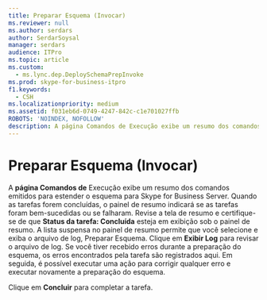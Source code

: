 ```yaml
---
title: Preparar Esquema (Invocar)
ms.reviewer: null
ms.author: serdars
author: SerdarSoysal
manager: serdars
audience: ITPro
ms.topic: article
ms.custom:
  - ms.lync.dep.DeploySchemaPrepInvoke
ms.prod: skype-for-business-itpro
f1.keywords:
  - CSH
ms.localizationpriority: medium
ms.assetid: f031eb6d-0749-4247-842c-c1e701027ffb
ROBOTS: 'NOINDEX, NOFOLLOW'
description: A página Comandos de Execução exibe um resumo dos comandos emitidos para estender o esquema para Skype for Business Server.
---
```


# <a name="prepare-schema-invoke"></a>Preparar Esquema (Invocar)
 
A **página Comandos de** Execução exibe um resumo dos comandos emitidos para estender o esquema para Skype for Business Server. Quando as tarefas forem concluídas, o painel de resumo indicará se as tarefas foram bem-sucedidas ou se falharam. Revise a tela de resumo e certifique-se de que **Status da tarefa: Concluída** esteja em exibição sob o painel de resumo. A lista suspensa no painel de resumo permite que você selecione e exiba o arquivo de log, Preparar Esquema. Clique em **Exibir Log** para revisar o arquivo de log. Se você tiver recebido erros durante a preparação do esquema, os erros encontrados pela tarefa são registrados aqui. Em seguida, é possível executar uma ação para corrigir qualquer erro e executar novamente a preparação do esquema.
  
Clique em **Concluir** para completar a tarefa.
  

